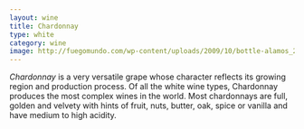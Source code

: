 ```yaml
---
layout: wine
title: Chardonnay
type: white
category: wine
image: http://fuegomundo.com/wp-content/uploads/2009/10/bottle-alamos_2008_mendoza_chardonnay_750ml.jpg
---
```


*Chardonnay* is a very versatile grape whose character reflects its growing region and production process. Of all the white wine types, Chardonnay produces the most complex wines in the world. Most chardonnays are full, golden and velvety with hints of fruit, nuts, butter, oak, spice or vanilla and have medium to high acidity.
